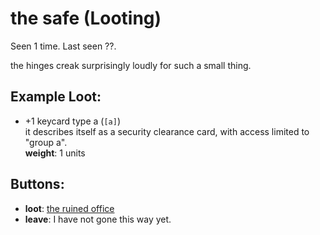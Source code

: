# the safe (Looting)

Seen 1 time. Last seen ??.

the hinges creak surprisingly loudly for such a small thing.

## Example Loot:

- +1 keycard type a (<code>[a]</code>)  
  it describes itself as a security clearance card, with access limited to "group a".  
  **weight**: 1 units

## Buttons:

- **loot**: [the ruined office](the-ruined-office-Nnkh4ub.md)
- **leave**: I have not gone this way yet.
